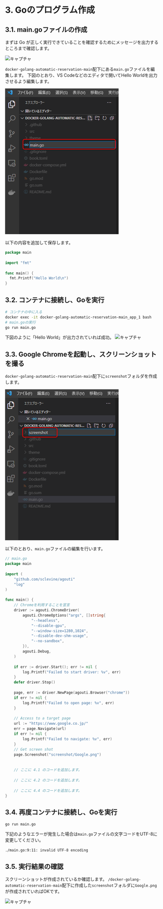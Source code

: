 # 3. Goのプログラム作成

<!-- toc -->

## 3.1. main.goファイルの作成

まずは Go が正しく実行できていることを確認するためにメッセージを出力するところまで確認します。

![キャプチャ](https://user-images.githubusercontent.com/66953939/84671123-f11b2d00-af61-11ea-8f95-3050b48159de.png)


`docker-golang-automatic-reservation-main`配下にある`main.go`ファイルを編集します。
下図のとおり、VS Codeなどのエディタで開いてHello Worldを出力させるよう編集します。

![img-04](images/04.png)

以下の内容を追加して保存します。

```go
package main

import "fmt"

func main() {
  fmt.Printf("Hello World\n")
}
```

## 3.2. コンテナに接続し、Goを実行

```bash
# コンテナの中に入る
docker exec -it docker-golang-automatic-reservation-main_app_1 bash
# main.goの実行
go run main.go
```

下図のように「Hello World」が出力されていれば成功。
![キャプチャ](https://user-images.githubusercontent.com/66953939/84671123-f11b2d00-af61-11ea-8f95-3050b48159de.png)


## 3.3. Google Chromeを起動し、スクリーンショットを撮る

`docker-golang-automatic-reservation-main`配下に`screenshot`フォルダを作成します。

![img-05](images/05.png)


以下のとおり、`main.go`ファイルの編集を行います。

```go
// main.go
package main

import (
	"github.com/sclevine/agouti"
	"log"
)

func main() {
	// Chromeを利用することを宣言
	driver := agouti.ChromeDriver(
		agouti.ChromeOptions("args", []string{
			"--headless",
			"--disable-gpu",
			"--window-size=1280,1024",
			"--disable-dev-shm-usage",
			"--no-sandbox",
		}),
		agouti.Debug,
	)

	if err := driver.Start(); err != nil {
		log.Printf("Failed to start driver: %v", err)
	}
	defer driver.Stop()

	page, err := driver.NewPage(agouti.Browser("chrome"))
	if err != nil {
		log.Printf("Failed to open page: %v", err)
	}

	// Access to a target page
	url := "https://www.google.co.jp/"
	err = page.Navigate(url)
	if err != nil {
		log.Printf("Failed to navigate: %v", err)
	}
	// Get screen shot
	page.Screenshot("screenshot/Google.png")


	// ここに 4.1 のコードを追加します。

	// ここに 4.2 のコードを追加します。

	// ここに 4.4 のコードを追加します。
}
```

## 3.4. 再度コンテナに接続し、Goを実行

```
go run main.go
```

下記のようなエラーが発生した場合は`main.go`ファイルの文字コードをUTF-8に変更してください。

`./main.go:9:11: invalid UTF-8 encoding`

## 3.5. 実行結果の確認

スクリーンショットが作成されているか確認します。
`/docker-golang-automatic-reservation-main`配下に作成した`screenshot`フォルダに`Google.png`が作成されていればOKです。

![キャプチャ](https://user-images.githubusercontent.com/66953939/84678989-b1594300-af6b-11ea-808f-6f32a12a66fa.png)
